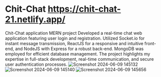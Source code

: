 # Chit-Chat https://chit-chat-21.netlify.app/
Chit-Chat application MERN project
Developed a real-time chat web application featuring user login and registration. Utilized Socket.io for instant message transmission, ReactJS for a responsive and intuitive front-end, and NodeJS with Express for a robust back-end. MongoDB was employed for efficient database management. The project highlights my expertise in full-stack development, real-time communication, and secure user authentication processes.
![Screenshot 2024-06-09 145132](https://github.com/Muzaffarmoti/Chit-Chat/assets/103826392/56e32511-2673-4a80-80be-2b640a97b4f8)
![Screenshot 2024-06-09 145140](https://github.com/Muzaffarmoti/Chit-Chat/assets/103826392/080bd9fe-ee6c-4e2c-a6f9-1444d4050e10)
![Screenshot 2024-06-09 145656](https://github.com/Muzaffarmoti/Chit-Chat/assets/103826392/2f8f2f42-b59c-4374-add5-4db0df530b02)
